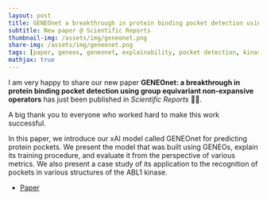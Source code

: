 ```yaml
---
layout: post
title: GENEOnet a breakthrough in protein binding pocket detection using group equivariant non-expansive operators
subtitle: New paper @ Scientific Reports
thumbnail-img: /assets/img/geneonet.png
share-img: /assets/img/geneonet.png
tags: [paper, geneos, geneonet, explainability, pocket detection, kinasis]
mathjax: true
---
```


I am very happy to share our new paper **GENEOnet: a breakthrough in protein binding pocket detection using group equivariant non-expansive operators** has just been published in *Scientific Reports* &#x1F389;&#x1F389;.

A big thank you to everyone who worked hard to make this work successful.

In this paper, we introduce our xAI model called GENEOnet for predicting protein pockets. We present the model that was built using GENEOs, explain its training procedure, and evaluate it from the perspective of various metrics. We also present a case study of its application to the recognition of pockets in various structures of the ABL1 kinase.

- [Paper](https://www.nature.com/articles/s41598-025-18132-5)
